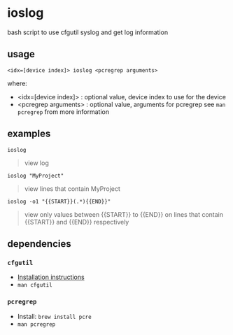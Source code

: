 # ioslog

bash script to use cfgutil syslog and get log information

## usage

```
<idx=[device index]> ioslog <pcregrep arguments>
```

where:
- &lt;idx=[device index]&gt; : optional value, device index to use for the device
- &lt;pcregrep arguments&gt; : optional value, arguments for pcregrep see `man pcregrep` from more information

## examples

```
ioslog
```

> view log

```
ioslog "MyProject"
```

> view lines that contain MyProject

```
ioslog -o1 "{{START}}(.*){{END}}"
```

> view only values between {{START}} to {{END}} on lines that contain {{START}} and {{END}} respectively

## dependencies

### `cfgutil`

- [Installation instructions](https://support.apple.com/en-ca/guide/apple-configurator-2/cad856a8ea58/mac)
- `man cfgutil`

### `pcregrep`

- Install: `brew install pcre`
- `man pcregrep`
